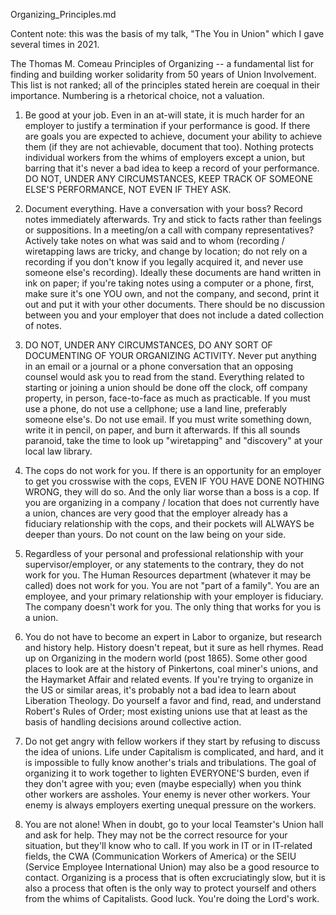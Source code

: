 Organizing_Principles.md

Content note: this was the basis of my talk, "The You in Union" which I gave several times in 2021.

The Thomas M. Comeau Principles of Organizing -- a fundamental list for finding and building worker solidarity from 50 years of Union Involvement. This list is not ranked; all of the principles stated herein are coequal in their importance. Numbering is a rhetorical choice, not a valuation.

1) Be good at your job. Even in an at-will state, it is much harder for an employer to justify a termination if your performance is good. If there are goals you are expected to achieve, document your ability to achieve them (if they are not achievable, document that too). Nothing protects individual workers from the whims of employers except a union, but barring that it's never a bad idea to keep a record of your performance. DO NOT, UNDER ANY CIRCUMSTANCES, KEEP TRACK OF SOMEONE ELSE'S PERFORMANCE, NOT EVEN IF THEY ASK.

2) Document everything. Have a conversation with your boss? Record notes immediately afterwards. Try and stick to facts rather than feelings or suppositions. In a meeting/on a call with company representatives? Actively take notes on what was said and to whom (recording / wiretapping laws are tricky, and change by location; do not rely on a recording if you don't know if you legally acquired it, and never use someone else's recording). Ideally these documents are hand written in ink on paper; if you're taking notes using a computer or a phone, first, make sure it's one YOU own, and not the company, and second, print it out and put it with your other documents. There should be no discussion between you and your employer that does not include a dated collection of notes.

3) DO NOT, UNDER ANY CIRCUMSTANCES, DO ANY SORT OF DOCUMENTING OF YOUR ORGANIZING ACTIVITY. Never put anything in an email or a journal or a phone conversation that an opposing counsel would ask you to read from the stand. Everything related to starting or joining a union should be done off the clock, off company property, in person, face-to-face as much as practicable. If you must use a phone, do not use a cellphone; use a land line, preferably someone else's. Do not use email. If you must write something down, write it in pencil, on paper, and burn it afterwards. If this all sounds paranoid, take the time to look up "wiretapping" and "discovery" at your local law library.

4) The cops do not work for you. If there is an opportunity for an employer to get you crosswise with the cops, EVEN IF YOU HAVE DONE NOTHING WRONG, they will do so. And the only liar worse than a boss is a cop. If you are organizing in a company / location that does not currently have a union, chances are very good that the employer already has a fiduciary relationship with the cops, and their pockets will ALWAYS be deeper than yours. Do not count on the law being on your side.

5) Regardless of your personal and professional relationship with your supervisor/employer, or any statements to the contrary, they do not work for you. The Human Resources department (whatever it may be called) does not work for you. You are not "part of a family". You are an employee, and your primary relationship with your employer is fiduciary. The company doesn't work for you. The only thing that works for you is a union.

6) You do not have to become an expert in Labor to organize, but research and history help. History doesn't repeat, but it sure as hell rhymes. Read up on Organizing in the modern world (post 1865). Some other good places to look are at the history of Pinkertons, coal miner's unions, and the Haymarket Affair and related events. If you're trying to organize in the US or similar areas, it's probably not a bad idea to learn about Liberation Theology. Do yourself a favor and find, read, and understand Robert's Rules of Order; most existing unions use that at least as the basis of handling decisions around collective action.

7) Do not get angry with fellow workers if they start by refusing to discuss the idea of unions. Life under Capitalism is complicated, and hard, and it is impossible to fully know another's trials and tribulations. The goal of organizing it to work together to lighten EVERYONE'S burden, even if they don't agree with you; even (maybe especially) when you think other workers are assholes. Your enemy is never other workers. Your enemy is always employers exerting unequal pressure on the workers.

8) You are not alone! When in doubt, go to your local Teamster's Union hall and ask for help. They may not be the correct resource for your situation, but they'll know who to call. If you work in IT or in IT-related fields, the CWA (Communication Workers of America) or the SEIU (Service Employee International Union) may also be a good resource to contact. Organizing is a process that is often excruciatingly slow, but it is also a process that often is the only way to protect yourself and others from the whims of Capitalists. Good luck. You're doing the Lord's work. 